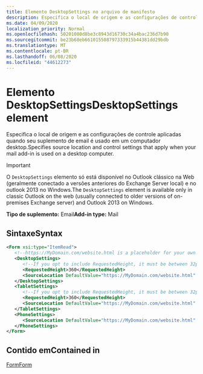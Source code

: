 ```yaml
---
title: Elemento DesktopSettings no arquivo de manifesto
description: Especifica o local de origem e as configurações de controle aplicadas quando seu suplemento de email é usado em um computador desktop.
ms.date: 04/09/2020
localization_priority: Normal
ms.openlocfilehash: 50201080d8be3c8943d16730c34a4bac236d7b90
ms.sourcegitcommit: be23b68eb661015508797333915b44381dd29bdb
ms.translationtype: MT
ms.contentlocale: pt-BR
ms.lasthandoff: 06/08/2020
ms.locfileid: "44612273"
---
```

# <a name="desktopsettings-element"></a><span data-ttu-id="32c48-103">Elemento DesktopSettings</span><span class="sxs-lookup"><span data-stu-id="32c48-103">DesktopSettings element</span></span>

<span data-ttu-id="32c48-104">Especifica o local de origem e as configurações de controle aplicadas quando seu suplemento de email é usado em um computador desktop.</span><span class="sxs-lookup"><span data-stu-id="32c48-104">Specifies source location and control settings that apply when your mail add-in is used on a desktop computer.</span></span>

> [!IMPORTANT]
> <span data-ttu-id="32c48-105">O `DesktopSettings` elemento só está disponível no Outlook clássico na Web (geralmente conectado a versões anteriores do Exchange Server local) e no outlook 2013 no Windows.</span><span class="sxs-lookup"><span data-stu-id="32c48-105">The `DesktopSettings` element is available only in classic Outlook on the web (usually connected to older versions of on-premises Exchange server) and Outlook 2013 on Windows.</span></span>

<span data-ttu-id="32c48-106">**Tipo de suplemento:** Email</span><span class="sxs-lookup"><span data-stu-id="32c48-106">**Add-in type:** Mail</span></span>

## <a name="syntax"></a><span data-ttu-id="32c48-107">Sintaxe</span><span class="sxs-lookup"><span data-stu-id="32c48-107">Syntax</span></span>

```XML
<Form xsi:type="ItemRead">
   <!--https://MyDomain.com/website.html is a placeholder for your own add-in website.-->
   <DesktopSettings>
      <!--If you opt to include RequestedHeight, it must be between 32px to 450px, inclusive.-->
      <RequestedHeight>360</RequestedHeight>
      <SourceLocation DefaultValue="https://MyDomain.com/website.html" />
   </DesktopSettings>
   <TabletSettings>
      <!--If you opt to include RequestedHeight, it must be between 32px to 450px, inclusive.-->
      <RequestedHeight>360</RequestedHeight>
      <SourceLocation DefaultValue="https://MyDomain.com/website.html" />
   </TabletSettings>
   <PhoneSettings>
      <SourceLocation DefaultValue="https://MyDomain.com/website.html" />
   </PhoneSettings>
</Form>
```

## <a name="contained-in"></a><span data-ttu-id="32c48-108">Contido em</span><span class="sxs-lookup"><span data-stu-id="32c48-108">Contained in</span></span>

[<span data-ttu-id="32c48-109">Form</span><span class="sxs-lookup"><span data-stu-id="32c48-109">Form</span></span>](form.md)
